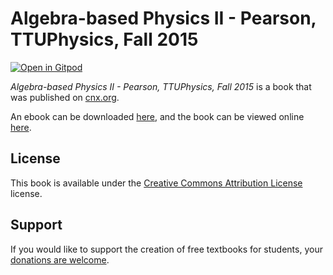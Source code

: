 # Algebra-based Physics II - Pearson, TTUPhysics, Fall 2015

[![Open in Gitpod](https://gitpod.io/button/open-in-gitpod.svg)](https://gitpod.io/from-referrer/)

_Algebra-based Physics II - Pearson, TTUPhysics, Fall 2015_ is a book that was published on [cnx.org](https://cnx.org/).

An ebook can be downloaded [here](https://github.com/cnx-user-books/cnxbook-algebra-based-physics-ii-pearson-ttuphysics-fall-2015/releases/latest), and the book can be viewed online [here](https://github.com/cnx-user-books/cnxbook-algebra-based-physics-ii-pearson-ttuphysics-fall-2015/releases/latest).

## License
This book is available under the [Creative Commons Attribution License](./LICENSE) license.

## Support
If you would like to support the creation of free textbooks for students, your [donations are welcome](https://riceconnect.rice.edu/donation/support-openstax-banner).
